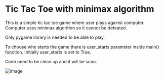 # Tic Tac Toe with minimax algorithm
This is a simple tic tac toe game where user plays against computer. Computer uses minimax algorithm so it cannot be defeated.

Only pygame library is needed to be able to play.

To choose who starts the game there is user_starts parameter inside main() function. Initially user_starts is set to True.

Code need to be clean up and it will be soon.

![image](https://user-images.githubusercontent.com/92733509/175114956-6f191d87-673b-45aa-ad93-5d789842fa2f.png)
